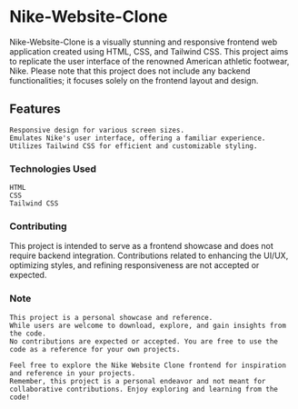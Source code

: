 # Nike-Website-Clone
Nike-Website-Clone is a visually stunning and responsive frontend web application created using HTML, CSS, and Tailwind CSS.
This project aims to replicate the user interface of the renowned American athletic footwear, Nike. Please note that this project
does not include any backend functionalities; it focuses solely on the frontend layout and design.

## Features
    Responsive design for various screen sizes.
    Emulates Nike's user interface, offering a familiar experience.
    Utilizes Tailwind CSS for efficient and customizable styling.
    

### Technologies Used
    HTML
    CSS
    Tailwind CSS
### Contributing
This project is intended to serve as a frontend showcase and does not require backend integration. Contributions
related to enhancing the UI/UX, optimizing styles, and refining responsiveness are not accepted or expected.

### Note
    This project is a personal showcase and reference. 
    While users are welcome to download, explore, and gain insights from the code.
    No contributions are expected or accepted. You are free to use the code as a reference for your own projects.
    
    Feel free to explore the Nike Website Clone frontend for inspiration and reference in your projects. 
    Remember, this project is a personal endeavor and not meant for collaborative contributions. Enjoy exploring and learning from the code!
